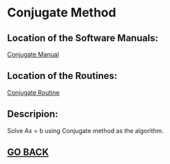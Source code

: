 # Conjugate Method

## Location of the Software Manuals:
  
  [Conjugate Manual](https://github.com/Alekoll/Math4610/blob/master/SolutionManual/Conjugate.md)
 
## Location of the Routines:
  
  [Conjugate Routine](https://github.com/Alekoll/Math4610/blob/master/routines/GradientMethods.py)

## Descripion:

Solve Ax = b using Conjugate method as the algorithm.
  
## [GO BACK](https://github.com/Alekoll/Math4610/tree/master/Homework/Task_Set_5)
